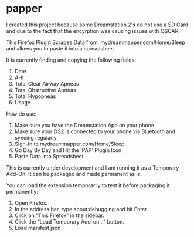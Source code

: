 # papper
I created this project because some Dreamstation 2's do not use a SD Card and due to the fact that the encyrption was causing issues with OSCAR.

This Firefox Plugin Scrapes Data from: mydreammapper.com/Home/Sleep and allows you to paste it into a spreadsheet.

It is currently finding and copying the following fields:

  1. Date
  2. AHI
  3. Total Clear Airway Apneas
  4. Total Obstructive Apneas
  5. Total Hypopneas
  6. Usage

How do use:

  1. Make sure you have the Dreamstation App on your phone
  2. Make sure your DS2 is connected to your phone via Bluetooth and syncing regularly
  3. Sign-In to mydreammapper.com/Home/Sleep
  4. Go Day By Day and Hit the 'PAP' Plugin Icon
  5. Paste Data into Spreadsheet


This is currently under development and I am running it as a Temporary Add-On. It can be packaged and made permanent as is.

You can load the extension temporarily to test it before packaging it permanently:

1. Open Firefox.
2. In the address bar, type about:debugging and hit Enter.
3. Click on “This Firefox” in the sidebar.
4. Click the “Load Temporary Add-on…” button.
5. Load manifest.json
